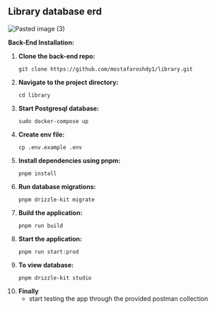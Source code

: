 ## Library database erd

![Pasted image (3)](https://github.com/user-attachments/assets/275ba8d6-933e-4569-896a-7318385b1578)


**Back-End Installation:**

1. **Clone the back-end repo:**
   ```
   git clone https://github.com/mostafaroshdy1/library.git
   ```
2. **Navigate to the project directory:**
   ```
   cd library
   ```
3. **Start Postgresql database:**
   ```
   sudo docker-compose up
   ```
4. **Create env file:**
   ```
   cp .env.example .env
   ```
4. **Install dependencies using pnpm:**
   ```
   pnpm install
   ```
5. **Run database migrations:**
   ```
   pnpm drizzle-kit migrate
   ```
6. **Build the application:**
   ```
   pnpm run build
   ```
7. **Start the application:**
   ```
   pnpm run start:prod
   ```
8. **To view database:**
   ```
   pnpm drizzle-kit studio
   ```
9. **Finally**
   - start testing the app through the provided postman collection


